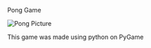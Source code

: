 Pong Game

![Pong Picture](https://user-images.githubusercontent.com/65151273/191379322-fb9a3d0a-cdd4-4318-8332-a9d60262334e.JPG)

This game was made using python on PyGame
